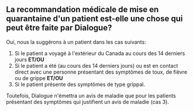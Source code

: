 ## La recommandation médicale de mise en quarantaine d'un patient est-elle une chose qui peut être faite par Dialogue?

Oui, nous la suggérons à un patient dans les cas suivants:

1. Si le patient a voyagé à l'extérieur du Canada au cours des 14 derniers jours **ET/OU**
2. Si le patient a été (au cours des 14 derniers jours) ou est en contact direct avec une personne présentant des symptômes de toux, de fièvre ou de grippe **ET/OU**
3. Si le patient présente des symptômes de type grippal.

Toutefois, Dialogue n'émettra un avis de maladie que pour les patients présentant des symptômes qui justifient un avis de maladie (cas 3).

